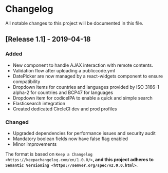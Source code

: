 # Changelog

All notable changes to this project will be documented in this file.

## [Release 1.1] - 2019-04-18

### Added

-  New component to handle AJAX interaction with remote contents.
-  Validation flow after uploading a publiccode.yml
-  DatePicker are now managed by a react-widgets component to ensure
   compatibility
-  Dropdown items for countries and languages provided by ISO 3166-1 alpha-2
   for countries and BCP47 for languages   
-  Dropdown item for codiceIPA to enable a quick and simple search 
-  Elasticsearch integration
-  Created dedicated CircleCI dev and prod profiles 

### Changed

-  Upgraded dependencies for performance issues and security audit
-  Mandatory boolean fields now have false flag enabled
-  Minor improvements


The format is based on `Keep a
Changelog <https://keepachangelog.com/en/1.0.0/>`__, and this project
adheres to `Semantic
Versioning <https://semver.org/spec/v2.0.0.html>`__.
